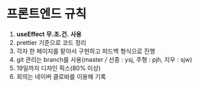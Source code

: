 # 프론트엔드 규칙

1. __useEffect__ __무.조.건.__ __사용__
2. prettier 기준으로 코드 정리
3. 각자 한 페이지를 맡아서 구현하고 피드백 형식으로 진행
4. git 관리는 branch를 사용(master / 선종 : ysj, 주형 : pjh, 지우 : sjw)
5. 19일까지 디자인 픽스(80% 이상)
6. 회의는 네이버 클로바를 이용해 기록